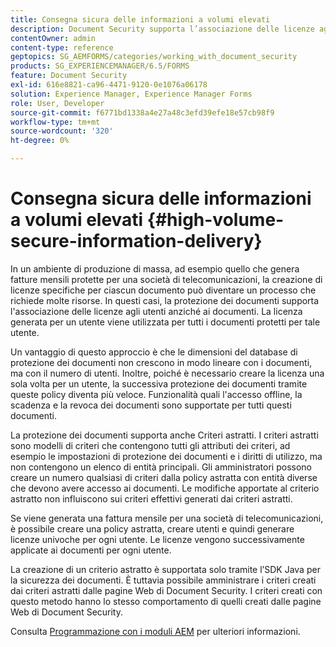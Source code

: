 ```yaml
---
title: Consegna sicura delle informazioni a volumi elevati
description: Document Security supporta l’associazione delle licenze agli utenti, anziché ai documenti negli ambienti di produzione di massa.
contentOwner: admin
content-type: reference
geptopics: SG_AEMFORMS/categories/working_with_document_security
products: SG_EXPERIENCEMANAGER/6.5/FORMS
feature: Document Security
exl-id: 616e8821-ca96-4471-9120-0e1076a06178
solution: Experience Manager, Experience Manager Forms
role: User, Developer
source-git-commit: f6771bd1338a4e27a48c3efd39efe18e57cb98f9
workflow-type: tm+mt
source-wordcount: '320'
ht-degree: 0%

---
```


# Consegna sicura delle informazioni a volumi elevati {#high-volume-secure-information-delivery}

In un ambiente di produzione di massa, ad esempio quello che genera fatture mensili protette per una società di telecomunicazioni, la creazione di licenze specifiche per ciascun documento può diventare un processo che richiede molte risorse. In questi casi, la protezione dei documenti supporta l&#39;associazione delle licenze agli utenti anziché ai documenti. La licenza generata per un utente viene utilizzata per tutti i documenti protetti per tale utente.

Un vantaggio di questo approccio è che le dimensioni del database di protezione dei documenti non crescono in modo lineare con i documenti, ma con il numero di utenti. Inoltre, poiché è necessario creare la licenza una sola volta per un utente, la successiva protezione dei documenti tramite queste policy diventa più veloce. Funzionalità quali l&#39;accesso offline, la scadenza e la revoca dei documenti sono supportate per tutti questi documenti.

La protezione dei documenti supporta anche Criteri astratti. I criteri astratti sono modelli di criteri che contengono tutti gli attributi dei criteri, ad esempio le impostazioni di protezione dei documenti e i diritti di utilizzo, ma non contengono un elenco di entità principali. Gli amministratori possono creare un numero qualsiasi di criteri dalla policy astratta con entità diverse che devono avere accesso ai documenti. Le modifiche apportate al criterio astratto non influiscono sui criteri effettivi generati dai criteri astratti.

Se viene generata una fattura mensile per una società di telecomunicazioni, è possibile creare una policy astratta, creare utenti e quindi generare licenze univoche per ogni utente. Le licenze vengono successivamente applicate ai documenti per ogni utente.

La creazione di un criterio astratto è supportata solo tramite l’SDK Java per la sicurezza dei documenti. È tuttavia possibile amministrare i criteri creati dai criteri astratti dalle pagine Web di Document Security. I criteri creati con questo metodo hanno lo stesso comportamento di quelli creati dalle pagine Web di Document Security.

Consulta [Programmazione con i moduli AEM](https://www.adobe.com/go/learn_aemforms_programming_63) per ulteriori informazioni.
